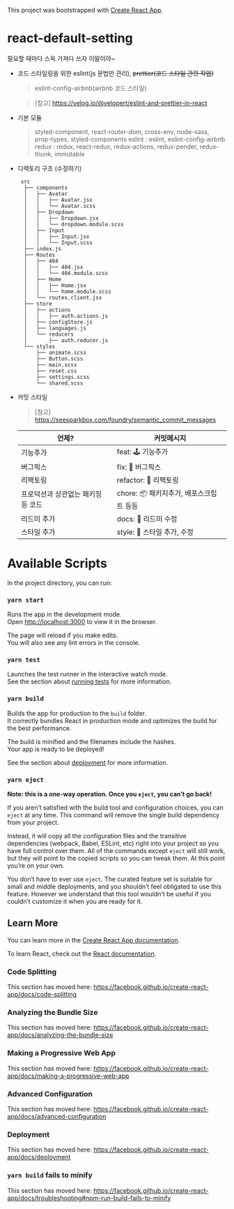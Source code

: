 This project was bootstrapped with [Create React App](https://github.com/facebook/create-react-app).


# react-default-setting



필요할 때마다 스윽 가져다 쓰자 이말이야~

- 코드 스타일링을 위한 eslint(js 문법만 관리), ~~prettier(코드 스타일 관련 작업)~~

  >  eslint-config-airbnb(airbnb 코드 스타일)

  > [참고] https://velog.io/@velopert/eslint-and-prettier-in-react


- 기본 모듈

  > styled-component, react-router-dom, cross-env, node-sass, prop-types, styled-components
  > eslint : eslint, eslint-config-airbnb
  > redux : redux, react-redux, redux-actions, redux-pender, redux-thunk, immutable


- 디렉토리 구조 (수정하기)

       src
        ├── components
        │   ├── Avatar
        │   │   ├── Avatar.jsx
        │   │   └── Avatar.scss
        │   ├── Dropdown
        │   │   ├── Dropdown.jsx
        │   │   └── dropdown.module.scss
        │   ├── Input
        │   │   ├── Input.jsx
        │   │   └── Input.scss
        ├── index.js
        ├── Routes
        │   ├── 404
        │   │   ├── 404.jsx
        │   │   └── 404.module.scss
        │   ├── Home
        │   │   ├── Home.jsx
        │   │   └── home.module.scss
        │   └── routes.client.jsx
        ├── store
        │   ├── actions
        │   │   ├── auth.actions.js
        │   ├── configStore.js
        │   ├── languages.js
        │   └── reducers
        │       ├── auth.reducer.js
        └── styles
            ├── animate.scss
            ├── Button.scss
            ├── main.scss
            ├── reset.css
            ├── settings.scss
            └── shared.scss

- 커밋 스타일
  > [참고] https://seesparkbox.com/foundry/semantic_commit_messages

     | 언제?                              | 커밋메시지                              |
     | ---------------------------------- | --------------------------------------- |
     | 기능추가                           | feat: 🕹 기능추가                      |
     | 버그픽스                           | fix: 🚒 버그픽스                        |
     | 리팩토링                           | refactor: 🚧 리팩토링                    |
     | 프로덕션과 상관없는 패키징 등 코드       | chore: 📦 패키지추가, 배포스크립트 등등 |
     | 리드미 추가                        | docs: 📮 리드미 수정                    |
     | 스타일 추가                        | style: 🌻 스타일 추가, 수정             |





# Available Scripts

In the project directory, you can run:

### `yarn start`

Runs the app in the development mode.<br />
Open [http://localhost:3000](http://localhost:3000) to view it in the browser.

The page will reload if you make edits.<br />
You will also see any lint errors in the console.

### `yarn test`

Launches the test runner in the interactive watch mode.<br />
See the section about [running tests](https://facebook.github.io/create-react-app/docs/running-tests) for more information.

### `yarn build`

Builds the app for production to the `build` folder.<br />
It correctly bundles React in production mode and optimizes the build for the best performance.

The build is minified and the filenames include the hashes.<br />
Your app is ready to be deployed!

See the section about [deployment](https://facebook.github.io/create-react-app/docs/deployment) for more information.

### `yarn eject`

**Note: this is a one-way operation. Once you `eject`, you can’t go back!**

If you aren’t satisfied with the build tool and configuration choices, you can `eject` at any time. This command will remove the single build dependency from your project.

Instead, it will copy all the configuration files and the transitive dependencies (webpack, Babel, ESLint, etc) right into your project so you have full control over them. All of the commands except `eject` will still work, but they will point to the copied scripts so you can tweak them. At this point you’re on your own.

You don’t have to ever use `eject`. The curated feature set is suitable for small and middle deployments, and you shouldn’t feel obligated to use this feature. However we understand that this tool wouldn’t be useful if you couldn’t customize it when you are ready for it.

## Learn More

You can learn more in the [Create React App documentation](https://facebook.github.io/create-react-app/docs/getting-started).

To learn React, check out the [React documentation](https://reactjs.org/).

### Code Splitting

This section has moved here: https://facebook.github.io/create-react-app/docs/code-splitting

### Analyzing the Bundle Size

This section has moved here: https://facebook.github.io/create-react-app/docs/analyzing-the-bundle-size

### Making a Progressive Web App

This section has moved here: https://facebook.github.io/create-react-app/docs/making-a-progressive-web-app

### Advanced Configuration

This section has moved here: https://facebook.github.io/create-react-app/docs/advanced-configuration

### Deployment

This section has moved here: https://facebook.github.io/create-react-app/docs/deployment

### `yarn build` fails to minify

This section has moved here: https://facebook.github.io/create-react-app/docs/troubleshooting#npm-run-build-fails-to-minify
